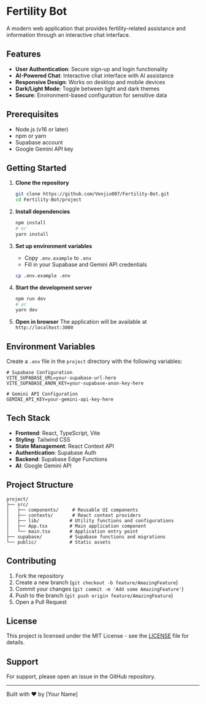 # Fertility Bot

A modern web application that provides fertility-related assistance and information through an interactive chat interface.

## Features

- **User Authentication**: Secure sign-up and login functionality
- **AI-Powered Chat**: Interactive chat interface with AI assistance
- **Responsive Design**: Works on desktop and mobile devices
- **Dark/Light Mode**: Toggle between light and dark themes
- **Secure**: Environment-based configuration for sensitive data

## Prerequisites

- Node.js (v16 or later)
- npm or yarn
- Supabase account
- Google Gemini API key

## Getting Started

1. **Clone the repository**
   ```bash
   git clone https://github.com/Venjix007/Fertility-Bot.git
   cd Fertility-Bot/project
   ```

2. **Install dependencies**
   ```bash
   npm install
   # or
   yarn install
   ```

3. **Set up environment variables**
   - Copy `.env.example` to `.env`
   - Fill in your Supabase and Gemini API credentials
   ```bash
   cp .env.example .env
   ```

4. **Start the development server**
   ```bash
   npm run dev
   # or
   yarn dev
   ```

5. **Open in browser**
   The application will be available at `http://localhost:3000`

## Environment Variables

Create a `.env` file in the `project` directory with the following variables:

```env
# Supabase Configuration
VITE_SUPABASE_URL=your-supabase-url-here
VITE_SUPABASE_ANON_KEY=your-supabase-anon-key-here

# Gemini API Configuration
GEMINI_API_KEY=your-gemini-api-key-here
```

## Tech Stack

- **Frontend**: React, TypeScript, Vite
- **Styling**: Tailwind CSS
- **State Management**: React Context API
- **Authentication**: Supabase Auth
- **Backend**: Supabase Edge Functions
- **AI**: Google Gemini API

## Project Structure

```
project/
├── src/
│   ├── components/     # Reusable UI components
│   ├── contexts/       # React context providers
│   ├── lib/           # Utility functions and configurations
│   ├── App.tsx        # Main application component
│   └── main.tsx       # Application entry point
├── supabase/          # Supabase functions and migrations
└── public/            # Static assets
```

## Contributing

1. Fork the repository
2. Create a new branch (`git checkout -b feature/AmazingFeature`)
3. Commit your changes (`git commit -m 'Add some AmazingFeature'`)
4. Push to the branch (`git push origin feature/AmazingFeature`)
5. Open a Pull Request

## License

This project is licensed under the MIT License - see the [LICENSE](LICENSE) file for details.

## Support

For support, please open an issue in the GitHub repository.

---

Built with ❤️ by [Your Name]
